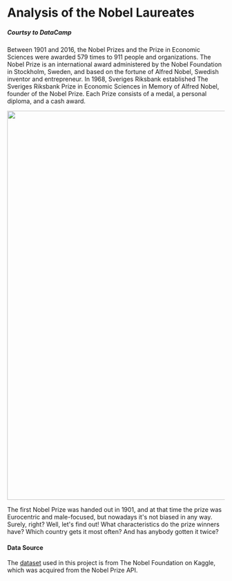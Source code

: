 # Analysis of the Nobel Laureates
##### Courtsy to DataCamp

Between 1901 and 2016, the Nobel Prizes and the Prize in Economic Sciences were awarded 579 times to 911 people and organizations. The Nobel Prize is an international award administered by the Nobel Foundation in Stockholm, Sweden, and based on the fortune of Alfred Nobel, Swedish inventor and entrepreneur. In 1968, Sveriges Riksbank established The Sveriges Riksbank Prize in Economic Sciences in Memory of Alfred Nobel, founder of the Nobel Prize. Each Prize consists of a medal, a personal diploma, and a cash award.

<img src="https://amazingwomenrock.com/media/zoo/images/48_Nobel_Prize_Winners_6f68196a54124e9398ca8d4e73e02c13.png" width="900"/>

The first Nobel Prize was handed out in 1901, and at that time the prize was Eurocentric and male-focused, but nowadays it's not biased in any way. Surely, right? Well, let's find out! What characteristics do the prize winners have? Which country gets it most often? And has anybody gotten it twice? 

#### Data Source
The [dataset](https://www.kaggle.com/nobelfoundation/nobel-laureates) used in this project is from The Nobel Foundation on Kaggle, which was acquired from the Nobel Prize API.
